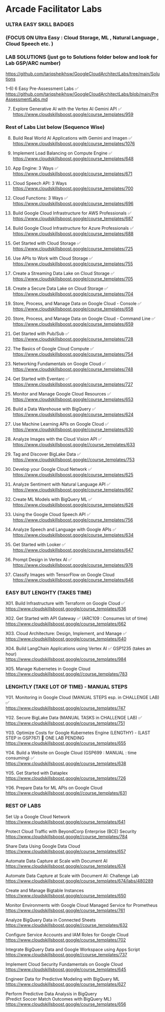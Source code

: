 # Arcade Facilitator Labs

### ULTRA EASY SKILL BADGES   

### (FOCUS ON  Ultra Easy : Cloud Storage, ML , Natural Language , Cloud Speech etc. ) 

### LAB SOLUTIONS (just go to Solutions folder below and look for Lab GSP/ARC number)    
https://github.com/tariqsheikhsw/GoogleCloudArchitectLabs/tree/main/Solutions


1-6) 6 Easy Pre-Assessment Labs  ✅    
https://github.com/tariqsheikhsw/GoogleCloudArchitectLabs/blob/main/PreAssessmentLabs.md    

7. Explore Generative AI with the Vertex AI Gemini API   ✅        
https://www.cloudskillsboost.google/course_templates/959
 
### Rest of Labs List below  (Sequence Wise)   

8. Build Real World AI Applications with Gemini and Imagen ✅      
https://www.cloudskillsboost.google/course_templates/1076  

9. Implement Load Balancing on Compute Engine  ✅   
https://www.cloudskillsboost.google/course_templates/648 

10. App Engine: 3 Ways    ✅   
https://www.cloudskillsboost.google/course_templates/671    

11. Cloud Speech API: 3 Ways      
https://www.cloudskillsboost.google/course_templates/700  

12. Cloud Functions: 3 Ways  ✅   
https://www.cloudskillsboost.google/course_templates/696  

13. Build Google Cloud Infrastructure for AWS Professionals  ✅   
https://www.cloudskillsboost.google/course_templates/687

14. Build Google Cloud Infrastructure for Azure Professionals  ✅   
https://www.cloudskillsboost.google/course_templates/688

15. Get Started with Cloud Storage  ✅  
https://www.cloudskillsboost.google/course_templates/725  

16. Use APIs to Work with Cloud Storage ✅  
https://www.cloudskillsboost.google/course_templates/755  

17. Create a Streaming Data Lake on Cloud Storage  ✅   
https://www.cloudskillsboost.google/course_templates/705  

18. Create a Secure Data Lake on Cloud Storage   ✅   
https://www.cloudskillsboost.google/course_templates/704

19. Store, Process, and Manage Data on Google Cloud - Console  ✅  
https://www.cloudskillsboost.google/course_templates/658  

20. Store, Process, and Manage Data on Google Cloud - Command Line  ✅  
https://www.cloudskillsboost.google/course_templates/659  

21. Get Started with Pub/Sub   ✅   
https://www.cloudskillsboost.google/course_templates/728  

22. The Basics of Google Cloud Compute   ✅  
https://www.cloudskillsboost.google/course_templates/754  

23. Networking Fundamentals on Google Cloud  ✅  
https://www.cloudskillsboost.google/course_templates/748  

24. Get Started with Eventarc   ✅    
https://www.cloudskillsboost.google/course_templates/727  

25. Monitor and Manage Google Cloud Resources   ✅    
https://www.cloudskillsboost.google/course_templates/653

26. Build a Data Warehouse with BigQuery  ✅   
https://www.cloudskillsboost.google/course_templates/624

27. Use Machine Learning APIs on Google Cloud     ✅   
https://www.cloudskillsboost.google/course_templates/630

28. Analyze Images with the Cloud Vision API   ✅  
https://www.cloudskillsboost.google//course_templates/633

29. Tag and Discover BigLake Data   ✅    
https://www.cloudskillsboost.google//course_templates/753

30. Develop your Google Cloud Network   ✅     
https://www.cloudskillsboost.google/course_templates/625

31. Analyze Sentiment with Natural Language API   ✅    
https://www.cloudskillsboost.google/course_templates/667

32. Create ML Models with BigQuery ML   ✅    
https://www.cloudskillsboost.google/course_templates/626

33. Using the Google Cloud Speech API   ✅   
https://www.cloudskillsboost.google/course_templates/756

34. Analyze Speech and Language with Google APIs     ✅  
https://www.cloudskillsboost.google/course_templates/634

35. Get Started with Looker    ✅    
https://www.cloudskillsboost.google/course_templates/647

36. Prompt Design in Vertex AI   ✅    
https://www.cloudskillsboost.google/course_templates/976

37. Classify Images with TensorFlow on Google Cloud    
https://www.cloudskillsboost.google/course_templates/646



### EASY BUT LENGHTY (TAKES TIME) 

X01. Build Infrastructure with Terraform on Google Cloud   ✅      
https://www.cloudskillsboost.google/course_templates/636

X02. Get Started with API Gateway ✅   (ARC109 : Consumes lot of time)    
https://www.cloudskillsboost.google/course_templates/662

X03. Cloud Architecture: Design, Implement, and Manage      ✅     
https://www.cloudskillsboost.google/course_templates/640

X04. Build LangChain Applications using Vertex AI   ✅   GSP1235 (takes an hour)   
https://www.cloudskillsboost.google/course_templates/984

X05. Manage Kubernetes in Google Cloud      
https://www.cloudskillsboost.google//course_templates/783  


###  LENGHTLY (TAKE LOT OF TIME) - MANUAL STEPS 

Y01.  Monitoring in Google Cloud  (MANUAL STEPS esp. in CHALLENGE LAB)  ✅  
https://www.cloudskillsboost.google/course_templates/747

Y02. Secure BigLake Data   (MANUAL TASKS in CHALLENGE LAB)  ✅    
https://www.cloudskillsboost.google/course_templates/751

Y03. Optimize Costs for Google Kubernetes Engine  (LENGTHY) - (LAST STEP in GSP767)    🔘 ONE LAB PENDING  
https://www.cloudskillsboost.google/course_templates/655

Y04. Build a Website on Google Cloud (GSP699 : MANUAL : time consuming)  ✅     
https://www.cloudskillsboost.google/course_templates/638  

Y05. Get Started with Dataplex     
https://www.cloudskillsboost.google/course_templates/726

Y06. Prepare Data for ML APIs on Google Cloud        
https://www.cloudskillsboost.google//course_templates/631



### REST OF LABS 

Set Up a Google Cloud Network    
https://www.cloudskillsboost.google/course_templates/641

Protect Cloud Traffic with BeyondCorp Enterprise (BCE) Security  
https://www.cloudskillsboost.google//course_templates/784

Share Data Using Google Data Cloud  
https://www.cloudskillsboost.google/course_templates/657

Automate Data Capture at Scale with Document AI  
https://www.cloudskillsboost.google/course_templates/674

Automate Data Capture at Scale with Document AI: Challenge Lab   
https://www.cloudskillsboost.google/course_templates/674/labs/480289

Create and Manage Bigtable Instances  
https://www.cloudskillsboost.google/course_templates/650

Monitor Environments with Google Cloud Managed Service for Prometheus  
https://www.cloudskillsboost.google/course_templates/761  

Analyze BigQuery Data in Connected Sheets  
https://www.cloudskillsboost.google//course_templates/632

Configure Service Accounts and IAM Roles for Google Cloud  
https://www.cloudskillsboost.google/course_templates/702  

Integrate BigQuery Data and Google Workspace using Apps Script    
https://www.cloudskillsboost.google//course_templates/737

Implement Cloud Security Fundamentals on Google Cloud   
https://www.cloudskillsboost.google/course_templates/645

Engineer Data for Predictive Modeling with BigQuery ML  
https://www.cloudskillsboost.google/course_templates/627

Perform Predictive Data Analysis in BigQuery  
(Predict Soccer Match Outcomes with BigQuery ML)  
https://www.cloudskillsboost.google/course_templates/656

  
